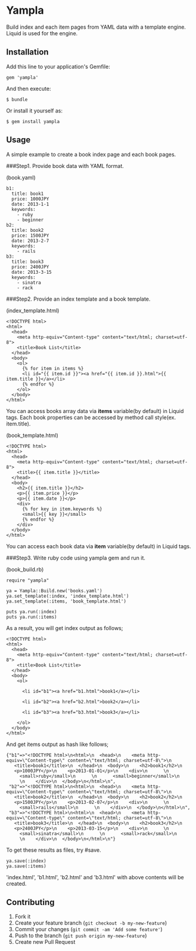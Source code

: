 # Yampla

Build index and each item pages from YAML data with a template engine. Liquid is used for the engine.

## Installation

Add this line to your application's Gemfile:

    gem 'yampla'

And then execute:

    $ bundle

Or install it yourself as:

    $ gem install yampla

## Usage

A simple example to create a book index page and each book pages.

###Step1. Provide book data with YAML format.

(book.yaml)

    b1:
      title: book1
      price: 1000JPY
      date: 2013-1-1
      keywords:
        - ruby
        - beginner
    b2:
      title: book2
      price: 1500JPY
      date: 2013-2-7
      keywords:
        - rails
    b3:
      title: book3
      price: 2400JPY
      date: 2013-3-15
      keywords:
        - sinatra
        - rack

###Step2. Provide an index template and a book template.

(index\_template.html)

    <!DOCTYPE html>
    <html>
      <head>
        <meta http-equiv="Content-type" content="text/html; charset=utf-8">
        <title>Book List</title>
      </head>
      <body>
        <ol>
          {% for item in items %}
          <li id="{{ item.id }}"><a href="{{ item.id }}.html">{{ item.title }}</a></li>
          {% endfor %}
        </ol>
      </body>
    </html>

You can access books array data via **items** variable(by default) in Liquid tags. Each book properties can be accessed by method call style(ex. item.title).

(book\_template.html)

    <!DOCTYPE html>
    <html>
      <head>
        <meta http-equiv="Content-type" content="text/html; charset=utf-8">
        <title>{{ item.title }}</title>
      </head>
      <body>
        <h2>{{ item.title }}</h2>
        <p>{{ item.price }}</p>
        <p>{{ item.date }}</p>
        <div>
          {% for key in item.keywords %}
          <small>{{ key }}</small>
          {% endfor %}
        </div>
      </body>
    </html>

You can access each book data via **item** variable(by default) in Liquid tags.

###Step3. Write ruby code using yampla gem and run it.

(book\_build.rb)

    require "yampla"

    ya = Yampla::Build.new('books.yaml')
    ya.set_template(:index, 'index_template.html')
    ya.set_template(:items, 'book_template.html')

    puts ya.run(:index)
    puts ya.run(:items)

As a result, you will get index output as follows;

    <!DOCTYPE html>
    <html>
      <head>
        <meta http-equiv="Content-type" content="text/html; charset=utf-8">
        <title>Book List</title>
      </head>
      <body>
        <ol>
          
          <li id="b1"><a href="b1.html">book1</a></li>
          
          <li id="b2"><a href="b2.html">book2</a></li>
          
          <li id="b3"><a href="b3.html">book3</a></li>
          
        </ol>
      </body>
    </html>

And get items output as hash like follows;

    {"b1"=>"<!DOCTYPE html>\n<html>\n  <head>\n    <meta http-equiv=\"Content-type\" content=\"text/html; charset=utf-8\">\n    <title>book1</title>\n  </head>\n  <body>\n    <h2>book1</h2>\n    <p>1000JPY</p>\n    <p>2013-01-01</p>\n    <div>\n      \n      <small>ruby</small>\n      \n      <small>beginner</small>\n      \n    </div>\n  </body>\n</html>\n",
     "b2"=>"<!DOCTYPE html>\n<html>\n  <head>\n    <meta http-equiv=\"Content-type\" content=\"text/html; charset=utf-8\">\n    <title>book2</title>\n  </head>\n  <body>\n    <h2>book2</h2>\n    <p>1500JPY</p>\n    <p>2013-02-07</p>\n    <div>\n      \n      <small>rails</small>\n      \n    </div>\n  </body>\n</html>\n",
     "b3"=>"<!DOCTYPE html>\n<html>\n  <head>\n    <meta http-equiv=\"Content-type\" content=\"text/html; charset=utf-8\">\n    <title>book3</title>\n  </head>\n  <body>\n    <h2>book3</h2>\n    <p>2400JPY</p>\n    <p>2013-03-15</p>\n    <div>\n      \n      <small>sinatra</small>\n      \n      <small>rack</small>\n      \n    </div>\n  </body>\n</html>\n"}


To get these results as files, try #save.

    ya.save(:index)
    ya.save(:items)

'index.html', 'b1.html', 'b2.html' and 'b3.html' with above contents will be created.


## Contributing

1. Fork it
2. Create your feature branch (`git checkout -b my-new-feature`)
3. Commit your changes (`git commit -am 'Add some feature'`)
4. Push to the branch (`git push origin my-new-feature`)
5. Create new Pull Request
